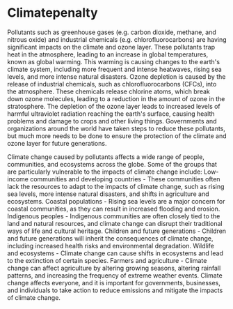 # Climatepenalty
Pollutants such as greenhouse gases (e.g. carbon dioxide, methane, and nitrous oxide) and industrial chemicals (e.g. chlorofluorocarbons) are having significant impacts on the climate and ozone layer. These pollutants trap heat in the atmosphere, leading to an increase in global temperatures, known as global warming. This warming is causing changes to the earth's climate system, including more frequent and intense heatwaves, rising sea levels, and more intense natural disasters. Ozone depletion is caused by the release of industrial chemicals, such as chlorofluorocarbons (CFCs), into the atmosphere. These chemicals release chlorine atoms, which break down ozone molecules, leading to a reduction in the amount of ozone in the stratosphere. The depletion of the ozone layer leads to increased levels of harmful ultraviolet radiation reaching the earth's surface, causing health problems and damage to crops and other living things. Governments and organizations around the world have taken steps to reduce these pollutants, but much more needs to be done to ensure the protection of the climate and ozone layer for future generations.

Climate change caused by pollutants affects a wide range of people, communities, and ecosystems across the globe. Some of the groups that are particularly vulnerable to the impacts of climate change include: Low-income communities and developing countries - These communities often lack the resources to adapt to the impacts of climate change, such as rising sea levels, more intense natural disasters, and shifts in agriculture and ecosystems. Coastal populations - Rising sea levels are a major concern for coastal communities, as they can result in increased flooding and erosion. Indigenous peoples - Indigenous communities are often closely tied to the land and natural resources, and climate change can disrupt their traditional ways of life and cultural heritage. Children and future generations - Children and future generations will inherit the consequences of climate change, including increased health risks and environmental degradation. Wildlife and ecosystems - Climate change can cause shifts in ecosystems and lead to the extinction of certain species. Farmers and agriculture - Climate change can affect agriculture by altering growing seasons, altering rainfall patterns, and increasing the frequency of extreme weather events. Climate change affects everyone, and it is important for governments, businesses, and individuals to take action to reduce emissions and mitigate the impacts of climate change.
